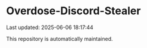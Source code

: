 # Overdose-Discord-Stealer

Last updated: 2025-06-06 18:17:44

This repository is automatically maintained.
